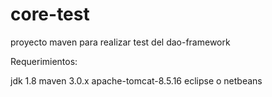 # core-test
proyecto maven para realizar test del dao-framework

Requerimientos:

jdk 1.8
maven 3.0.x
apache-tomcat-8.5.16
eclipse o netbeans
